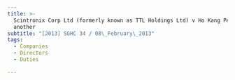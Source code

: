 ```yaml
---
title: >-
  Scintronix Corp Ltd (formerly known as TTL Holdings Ltd) v Ho Kang Peng and
  another
subtitle: "[2013] SGHC 34 / 08\_February\_2013"
tags:
  - Companies
  - Directors
  - Duties

---
```


